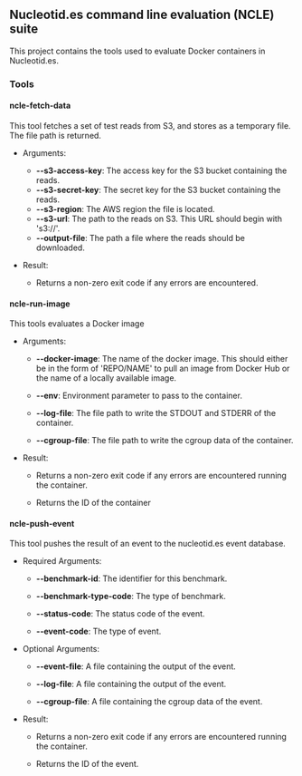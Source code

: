 ## Nucleotid.es command line evaluation (NCLE) suite

This project contains the tools used to evaluate Docker containers in
Nucleotid.es.

### Tools

#### ncle-fetch-data

This tool fetches a set of test reads from S3, and stores as a temporary file.
The file path is returned.

  * Arguments:

    * **--s3-access-key**: The access key for the S3 bucket containing the
      reads.
    * **--s3-secret-key**: The secret key for the S3 bucket containing the
      reads.
    * **--s3-region**: The AWS region the file is located.
    * **--s3-url**: The path to the reads on S3. This URL should begin with
      's3://'.
    * **--output-file**: The path a file where the reads should be downloaded.

  * Result:

    * Returns a non-zero exit code if any errors are encountered.

#### ncle-run-image

This tools evaluates a Docker image

  * Arguments:

    * **--docker-image**: The name of the docker image. This should either be
      in the form of 'REPO/NAME' to pull an image from Docker Hub or the name
      of a locally available image.

    * **--env**: Environment parameter to pass to the container.

    * **--log-file**: The file path to write the STDOUT and STDERR of the
      container.

    * **--cgroup-file**: The file path to write the cgroup data of the
      container.

  * Result:

    * Returns a non-zero exit code if any errors are encountered running the
      container.

    * Returns the ID of the container

#### ncle-push-event

This tool pushes the result of an event to the nucleotid.es event database.

  * Required Arguments:

    * **--benchmark-id**: The identifier for this benchmark.

    * **--benchmark-type-code**: The type of benchmark.

    * **--status-code**: The status code of the event.

    * **--event-code**: The type of event.

  * Optional Arguments:

    * **--event-file**: A file containing the output of the event.

    * **--log-file**: A file containing the output of the event.

    * **--cgroup-file**: A file containing the cgroup data of the event.

  * Result:

    * Returns a non-zero exit code if any errors are encountered running the
      container.

    * Returns the ID of the event.
